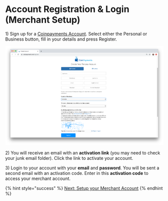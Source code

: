 # Account Registration & Login \(Merchant Setup\)

1\) Sign up for a [Coinpayments Account](https://www.coinpayments.net/register). Select either the Personal or Business button, fill in your details and press Register.

![Personal or Business and fill in details](../../.gitbook/assets/cp_1%20%281%29.png)

2\) You will receive an email with an **activation link** \(you may need to check your junk email folder\). Click the link to activate your account.

3\) Login to your account with your **email** and **password**. You will be sent a second email with an activation code. Enter in this **activation code** to access your merchant account.

{% hint style="success" %}
[Next: Setup your Merchant Account](setup-merchant-account.md)
{% endhint %}

## 

